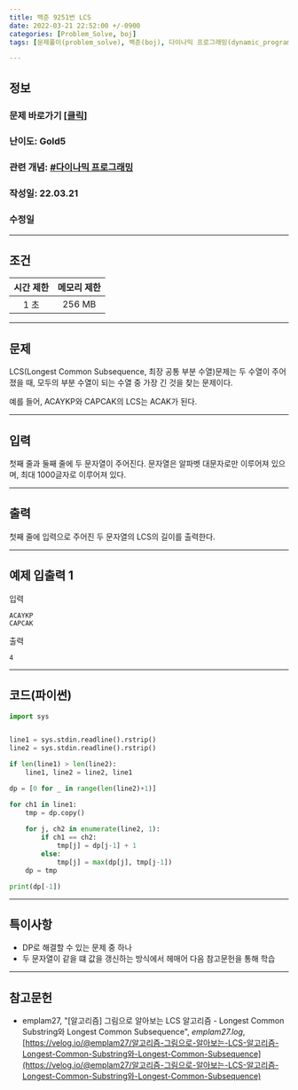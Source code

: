 ```yaml
---
title: 백준 9251번 LCS
date: 2022-03-21 22:52:00 +/-0900
categories: [Problem_Solve, boj]
tags: [문제풀이(problem_solve), 백준(boj), 다이나믹 프로그래밍(dynamic_programming)]

---
```

## 정보
### 문제 바로가기 [[클릭](https://www.acmicpc.net/problem/9251)]
### 난이도: Gold5
### 관련 개념: [#다이나믹 프로그래밍](https://www.acmicpc.net/problemset?sort=ac_desc&algo=33)
### 작성일: 22.03.21
### 수정일

---
## 조건

시간 제한|메모리 제한
:---:|:---:
1 초|256 MB

---
## 문제
LCS(Longest Common Subsequence, 최장 공통 부분 수열)문제는 두 수열이 주어졌을 때, 모두의 부분 수열이 되는 수열 중 가장 긴 것을 찾는 문제이다.

예를 들어, ACAYKP와 CAPCAK의 LCS는 ACAK가 된다.

---
## 입력
첫째 줄과 둘째 줄에 두 문자열이 주어진다. 문자열은 알파벳 대문자로만 이루어져 있으며, 최대 1000글자로 이루어져 있다.

---
## 출력
첫째 줄에 입력으로 주어진 두 문자열의 LCS의 길이를 출력한다.

---
## 예제 입출력 1
입력
```
ACAYKP
CAPCAK
```

출력
```
4
```

---
## 코드(파이썬)
```python
import sys


line1 = sys.stdin.readline().rstrip()
line2 = sys.stdin.readline().rstrip()

if len(line1) > len(line2):
    line1, line2 = line2, line1

dp = [0 for _ in range(len(line2)+1)]

for ch1 in line1:
    tmp = dp.copy()
    
    for j, ch2 in enumerate(line2, 1):
        if ch1 == ch2:
            tmp[j] = dp[j-1] + 1
        else:
            tmp[j] = max(dp[j], tmp[j-1])
    dp = tmp

print(dp[-1])

```

---
## 특이사항
- DP로 해결할 수 있는 문제 중 하나
- 두 문자열이 같을 떄 값을 갱신하는 방식에서 헤매어 다음 참고문헌을 통해 학습

---
## 참고문헌
- emplam27, "[알고리즘] 그림으로 알아보는 LCS 알고리즘 - Longest Common Substring와 Longest Common Subsequence", *emplam27.log*, [https://velog.io/@emplam27/알고리즘-그림으로-알아보는-LCS-알고리즘-Longest-Common-Substring와-Longest-Common-Subsequence](https://velog.io/@emplam27/알고리즘-그림으로-알아보는-LCS-알고리즘-Longest-Common-Substring와-Longest-Common-Subsequence)
